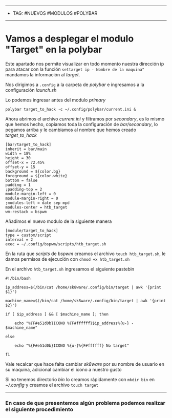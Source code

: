 
----
- TAG: #NUEVOS #MODULOS #POLYBAR 
-----
# Vamos a desplegar el modulo "Target" en la polybar

Este apartado nos permite visualizar en todo momento nuestra dirección ip para atacar con la función `settarget ip - Nombre de la maquina"` mandamos la información al *target*.

Nos dirigimos a `.config` a la carpeta de *polybar* e ingresamos a la configuración *launch.sh* 

Lo podemos ingresar antes del modulo *primary* 

```
polybar target_to_hack -c ~/.config/polybar/current.ini &
```

Ahora abrimos el archivo *current.ini* y filtramos por *secondary*, es lo mismo que hemos hecho, copiamos toda la configuración de *bar/secondary*, lo pegamos arriba y le cambiamos al nombre que hemos creado *target_to_hack*

```
[bar/target_to_hack]
inherit = bar/main
width = 18%
height = 30
offset-x = 72.45%
offset-y = 15
background = ${color.bg}
foreground = ${color.white}
bottom = false
padding = 1
;padding-top = 2
module-margin-left = 0
module-margin-right = 0
;modules-left = date sep mpd
modules-center = htb_target
wm-restack = bspwm 
```

Añadimos el nuevo modulo de la siguiente manera

```
[module/target_to_hack]
type = custom/script
interval = 2
exec = ~/.config/bspwm/scripts/htb_target.sh
```

En la ruta que *scripts* de *bspwm* creamos el archivo `touch htb_target.sh`, le damos permisos de ejecución con `chmod +x htb_target.sh` 

En el archivo `htb_target.sh` ingresamos el siguiente pastebin

```
#!/bin/bash

ip_address=$(/bin/cat /home/sk8ware/.config/bin/target | awk '{print $1}')

machine_name=$(/bin/cat /home/sk8ware/.config/bin/target | awk '{print $2}')

if [ $ip_address ] && [ $machine_name ]; then

    echo "%{F#e51d0b}ICONO %{F#ffffff}$ip_address%{u-} - $machine_name"

else

    echo "%{F#e51d0b}ICONO %{u-}%{F#ffffff} No target"

fi
```

Vale recalcar que hace falta cambiar *sk8ware* por su nombre de usuario en su maquina, adicional cambiar el icono a nuestro gusto

Si no tenemos directorio *bin* lo creamos rápidamente con `mkdir bin` en *~/.config* y creamos el archivo `touch target` 

-----
### En caso de que presentemos algún problema podemos realizar el siguiente procedimiento
